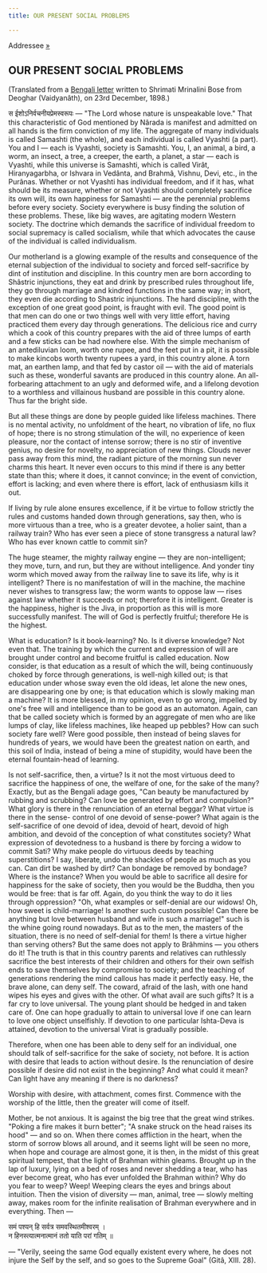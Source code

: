 ```yaml
---
title: OUR PRESENT SOCIAL PROBLEMS

---
```





  

  
   Addressee [»](../../volume_5/epistles_first_series/089_mother.htm)

## OUR PRESENT SOCIAL PROBLEMS

(Translated from a [Bengali letter](b8518e4trans_prose_social.pdf)
written to Shrimati Mrinalini Bose from Deoghar (Vaidyanâth), on 23rd
December, 1898.)

स ईशोऽनिर्वचनीयप्रेमस्वरूपः — "The Lord whose nature is unspeakable
love." That this characteristic of God mentioned by Nârada is manifest
and admitted on all hands is the firm conviction of my life. The
aggregate of many individuals is called Samashti (the whole), and each
individual is called Vyashti (a part). You and I — each is Vyashti,
society is Samashti. You, I, an animal, a bird, a worm, an insect, a
tree, a creeper, the earth, a planet, a star — each is Vyashti, while
this universe is Samashti, which is called Virât, Hiranyagarbha, or
Ishvara in Vedânta, and Brahmâ, Vishnu, Devi, etc., in the Purânas.
Whether or not Vyashti has individual freedom, and if it has, what
should be its measure, whether or not Vyashti should completely
sacrifice its own will, its own happiness for Samashti — are the
perennial problems before every society. Society everywhere is busy
finding the solution of these problems. These, like big waves, are
agitating modern Western society. The doctrine which demands the
sacrifice of individual freedom to social supremacy is called socialism,
while that which advocates the cause of the individual is called
individualism.

Our motherland is a glowing example of the results and consequence of
the eternal subjection of the individual to society and forced
self-sacrifice by dint of institution and discipline. In this country
men are born according to Shâstric injunctions, they eat and drink by
prescribed rules throughout life, they go through marriage and kindred
functions in the same way; in short, they even die according to Shastric
injunctions. The hard discipline, with the exception of one great good
point, is fraught with evil. The good point is that men can do one or
two things well with very little effort, having practiced them every day
through generations. The delicious rice and curry which a cook of this
country prepares with the aid of three lumps of earth and a few sticks
can be had nowhere else. With the simple mechanism of an antediluvian
loom, worth one rupee, and the feet put in a pit, it is possible to make
kincobs worth twenty rupees a yard, in this country alone. A torn mat,
an earthen lamp, and that fed by castor oil — with the aid of materials
such as these, wonderful savants are produced in this country alone. An
all-forbearing attachment to an ugly and deformed wife, and a lifelong
devotion to a worthless and villainous husband are possible in this
country alone. Thus far the bright side.

But all these things are done by people guided like lifeless machines.
There is no mental activity, no unfoldment of the heart, no vibration of
life, no flux of hope; there is no strong stimulation of the will, no
experience of keen pleasure, nor the contact of intense sorrow; there is
no stir of inventive genius, no desire for novelty, no appreciation of
new things. Clouds never pass away from this mind, the radiant picture
of the morning sun never charms this heart. It never even occurs to this
mind if there is any better state than this; where it does, it cannot
convince; in the event of conviction, effort is lacking; and even where
there is effort, lack of enthusiasm kills it out.

If living by rule alone ensures excellence, if it be virtue to follow
strictly the rules and customs handed down through generations, say
then, who is more virtuous than a tree, who is a greater devotee, a
holier saint, than a railway train? Who has ever seen a piece of stone
transgress a natural law? Who has ever known cattle to commit sin?

The huge steamer, the mighty railway engine — they are non-intelligent;
they move, turn, and run, but they are without intelligence. And yonder
tiny worm which moved away from the railway line to save its life, why
is it intelligent? There is no manifestation of will in the machine, the
machine never wishes to transgress law; the worm wants to oppose law —
rises against law whether it succeeds or not; therefore it is
intelligent. Greater is the happiness, higher is the Jiva, in proportion
as this will is more successfully manifest. The will of God is perfectly
fruitful; therefore He is the highest.

What is education? Is it book-learning? No. Is it diverse knowledge? Not
even that. The training by which the current and expression of will are
brought under control and become fruitful is called education. Now
consider, is that education as a result of which the will, being
continuously choked by force through generations, is well-nigh killed
out; is that education under whose sway even the old ideas, let alone
the new ones, are disappearing one by one; is that education which is
slowly making man a machine? It is more blessed, in my opinion, even to
go wrong, impelled by one's free will and intelligence than to be good
as an automaton. Again, can that be called society which is formed by an
aggregate of men who are like lumps of clay, like lifeless machines,
like heaped up pebbles? How can such society fare well? Were good
possible, then instead of being slaves for hundreds of years, we would
have been the greatest nation on earth, and this soil of India, instead
of being a mine of stupidity, would have been the eternal fountain-head
of learning.

Is not self-sacrifice, then, a virtue? Is it not the most virtuous deed
to sacrifice the happiness of one, the welfare of one, for the sake of
the many? Exactly, but as the Bengali adage goes, "Can beauty be
manufactured by rubbing and scrubbing? Can love be generated by effort
and compulsion?" What glory is there in the renunciation of an eternal
beggar? What virtue is there in the sense- control of one devoid of
sense-power? What again is the self-sacrifice of one devoid of idea,
devoid of heart, devoid of high ambition, and devoid of the conception
of what constitutes society? What expression of devotedness to a husband
is there by forcing a widow to commit Sati? Why make people do virtuous
deeds by teaching superstitions? I say, liberate, undo the shackles of
people as much as you can. Can dirt be washed by dirt? Can bondage be
removed by bondage? Where is the instance? When you would be able to
sacrifice all desire for happiness for the sake of society, then you
would be the Buddha, then you would be free: that is far off. Again, do
you think the way to do it lies through oppression? "Oh, what examples
or self-denial are our widows! Oh, how sweet is child-marriage! Is
another such custom possible! Can there be anything but love between
husband and wife in such a marriage!" such is the whine going round
nowadays. But as to the men, the masters of the situation, there is no
need of self-denial for them! Is there a virtue higher than serving
others? But the same does not apply to Brâhmins — you others do it! The
truth is that in this country parents and relatives can ruthlessly
sacrifice the best interests of their children and others for their own
selfish ends to save themselves by compromise to society; and the
teaching of generations rendering the mind callous has made it perfectly
easy. He, the brave alone, can deny self. The coward, afraid of the
lash, with one hand wipes his eyes and gives with the other. Of what
avail are such gifts? It is a far cry to love universal. The young plant
should be hedged in and taken care of. One can hope gradually to attain
to universal love if one can learn to love one object unselfishly. If
devotion to one particular Ishta-Deva is attained, devotion to the
universal Virat is gradually possible.

Therefore, when one has been able to deny self for an individual, one
should talk of self-sacrifice for the sake of society, not before. It is
action with desire that leads to action without desire. Is the
renunciation of desire possible if desire did not exist in the
beginning? And what could it mean? Can light have any meaning if there
is no darkness?

Worship with desire, with attachment, comes first. Commence with the
worship of the little, then the greater will come of itself.

Mother, be not anxious. It is against the big tree that the great wind
strikes. "Poking a fire makes it burn better"; "A snake struck on the
head raises its hood" — and so on. When there comes affliction in the
heart, when the storm of sorrow blows all around, and it seems light
will be seen no more, when hope and courage are almost gone, it is then,
in the midst of this great spiritual tempest, that the light of Brahman
within gleams. Brought up in the lap of luxury, lying on a bed of roses
and never shedding a tear, who has ever become great, who has ever
unfolded the Brahman within? Why do you fear to weep? Weep! Weeping
clears the eyes and brings about intuition. Then the vision of diversity
— man, animal, tree — slowly melting away, makes room for the infinite
realisation of Brahman everywhere and in everything. Then —

समं पश्यन् हि सर्वत्र समवस्थितमीश्वरम् ।  
न हिनस्त्यात्मनात्मानं ततो याति परां गतिम् ॥

— "Verily, seeing the same God equally existent every where, he does not
injure the Self by the self, and so goes to the Supreme Goal" (Gitâ,
XIII. 28).


